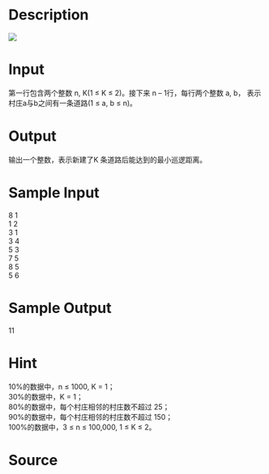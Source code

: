 
# Description

<div class="content"><img border="0" src="/source/bzoj/1912/img/aHR0cHM6Ly9seWRzeS5jb20vSnVkZ2VPbmxpbmUvaW1hZ2VzLzE5MTJfMS5qcGc=.jpg"/> 
</div>

# Input

<div class="content">第一行包含两个整数 n, K(1 ≤ K ≤ 2)。接下来 n – 1行，每行两个整数 a, b，
表示村庄a与b之间有一条道路(1 ≤ a, b ≤ n)。 </div>

# Output

<div class="content">输出一个整数，表示新建了K 条道路后能达到的最小巡逻距离。 </div>

# Sample Input

<div class="content"><span class="sampledata">8 1 <br/>
1 2 <br/>
3 1 <br/>
3 4 <br/>
5 3 <br/>
7 5 <br/>
8 5 <br/>
5 6 </span></div>

# Sample Output

<div class="content"><span class="sampledata">11</span></div>

# Hint

<div class="content"><p>10%的数据中，n ≤ 1000,    K = 1； <br/>
30%的数据中，K = 1； <br/>
80%的数据中，每个村庄相邻的村庄数不超过 25； <br/>
90%的数据中，每个村庄相邻的村庄数不超过 150； <br/>
100%的数据中，3 ≤ n ≤ 100,000, 1 ≤ K ≤ 2。 </p></div>

# Source

<div class="content"><p><a href="problemset.php?search="></a></p></div>

